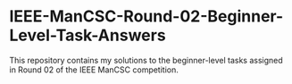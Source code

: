 # IEEE-ManCSC-Round-02-Beginner-Level-Task-Answers
This repository contains my solutions to the beginner-level tasks assigned in Round 02 of the IEEE ManCSC competition.
